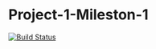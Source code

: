 # Project-1-Mileston-1
[![Build Status](https://travis-ci.com/dailesjsu/Project-1-Mileston-1.svg?branch=master)](https://travis-ci.com/dailesjsu/Project-1-Mileston-1)
